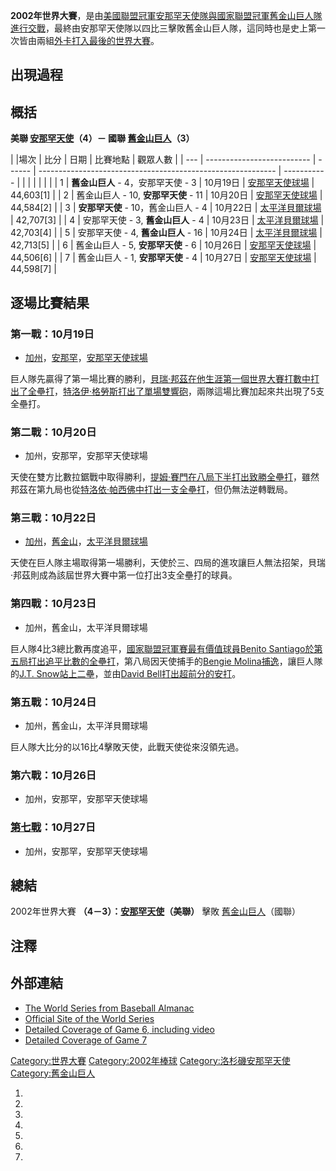 **2002年世界大賽**，是由[美國聯盟冠軍](https://zh.wikipedia.org/wiki/美國聯盟 "wikilink")[安那罕天使隊與](https://zh.wikipedia.org/wiki/洛杉磯安那罕天使 "wikilink")[國家聯盟冠軍](https://zh.wikipedia.org/wiki/國家聯盟 "wikilink")[舊金山巨人隊進行交戰](../Page/舊金山巨人.md "wikilink")，最終由安那罕天使隊以四比三擊敗舊金山巨人隊，這同時也是史上第一次皆由兩組[外卡打入最後的世界大賽](https://zh.wikipedia.org/wiki/外卡 "wikilink")。

## 出現過程

## 概括

**美聯 [安那罕天使](https://zh.wikipedia.org/wiki/洛杉磯安那罕天使 "wikilink")（4）－ 國聯
[舊金山巨人](../Page/舊金山巨人.md "wikilink")（3）**

| |場次 | 比分                         | 日期     | 比賽地點                                                        | 觀眾人數        |
| --- | -------------------------- | ------ | ----------------------------------------------------------- | ----------- |
|     |                            |        |                                                             |             |
| 1   | **舊金山巨人** - 4，安那罕天使 - 3    | 10月19日 | [安那罕天使球場](https://zh.wikipedia.org/wiki/安那罕天使球場 "wikilink") | 44,603\[1\] |
| 2   | 舊金山巨人 - 10, **安那罕天使** - 11 | 10月20日 | [安那罕天使球場](https://zh.wikipedia.org/wiki/安那罕天使球場 "wikilink") | 44,584\[2\] |
| 3   | **安那罕天使** - 10，舊金山巨人 - 4   | 10月22日 | [太平洋貝爾球場](https://zh.wikipedia.org/wiki/AT&T球場 "wikilink")  | 42,707\[3\] |
| 4   | 安那罕天使 - 3, **舊金山巨人** - 4   | 10月23日 | [太平洋貝爾球場](https://zh.wikipedia.org/wiki/AT&T球場 "wikilink")  | 42,703\[4\] |
| 5   | 安那罕天使 - 4, **舊金山巨人** - 16  | 10月24日 | [太平洋貝爾球場](https://zh.wikipedia.org/wiki/AT&T球場 "wikilink")  | 42,713\[5\] |
| 6   | 舊金山巨人 - 5, **安那罕天使** - 6   | 10月26日 | [安那罕天使球場](https://zh.wikipedia.org/wiki/安那罕天使球場 "wikilink") | 44,506\[6\] |
| 7   | 舊金山巨人 - 1, **安那罕天使** - 4   | 10月27日 | [安那罕天使球場](https://zh.wikipedia.org/wiki/安那罕天使球場 "wikilink") | 44,598\[7\] |

## 逐場比賽結果

### 第一戰：10月19日

  - [加州](https://zh.wikipedia.org/wiki/加州 "wikilink")，[安那罕](https://zh.wikipedia.org/wiki/安那罕 "wikilink")，[安那罕天使球場](https://zh.wikipedia.org/wiki/安那罕天使球場 "wikilink")

巨人隊先贏得了第一場比賽的勝利，[貝瑞·邦茲在他生涯第一個世界大賽打數中打出了全壘打](https://zh.wikipedia.org/wiki/貝瑞·邦茲 "wikilink")，[特洛伊·格勞斯打出了單場雙響砲](../Page/特洛伊·格勞斯.md "wikilink")，兩隊這場比賽加起來共出現了5支全壘打。

### 第二戰：10月20日

  - 加州，安那罕，安那罕天使球場

天使在雙方比數拉鋸戰中取得勝利，[提姆·賽門在八局下半打出致勝全壘打](../Page/提姆·賽門.md "wikilink")，雖然邦茲在第九局也從[特洛依·帕西佛中打出一支全壘打](../Page/特洛依·帕西佛.md "wikilink")，但仍無法逆轉戰局。

### 第三戰：10月22日

  - [加州](https://zh.wikipedia.org/wiki/加州 "wikilink")，[舊金山](https://zh.wikipedia.org/wiki/舊金山 "wikilink")，[太平洋貝爾球場](https://zh.wikipedia.org/wiki/AT&T球場 "wikilink")

天使在巨人隊主場取得第一場勝利，天使於三、四局的進攻讓巨人無法招架，貝瑞·邦茲則成為該屆世界大賽中第一位打出3支全壘打的球員。

### 第四戰：10月23日

  - 加州，舊金山，太平洋貝爾球場

巨人隊4比3總比數再度追平，[國家聯盟冠軍賽最有價值球員](https://zh.wikipedia.org/wiki/國家聯盟冠軍賽 "wikilink")[Benito
Santiago於第五局打出追平比數的全壘打](https://zh.wikipedia.org/wiki/Benito_Santiago "wikilink")，第八局因天使捕手的[Bengie
Molina捕逸](https://zh.wikipedia.org/wiki/Bengie_Molina "wikilink")，讓巨人隊的[J.T.
Snow站上二壘](https://zh.wikipedia.org/wiki/J.T._Snow "wikilink")，並由[David
Bell打出超前分的安打](https://zh.wikipedia.org/wiki/David_Bell "wikilink")。

### 第五戰：10月24日

  - 加州，舊金山，太平洋貝爾球場

巨人隊大比分的以16比4擊敗天使，此戰天使從來沒領先過。

### 第六戰：10月26日

  - 加州，安那罕，安那罕天使球場

### [第七戰](http://mlb.mlb.com/NASApp/mlb/mlb/baseballs_best/mlb_bb_gamepage.jsp?story_page=bb_02ws_gm7_sfnana)：10月27日

  - 加州，安那罕，安那罕天使球場

## 總結

2002年世界大賽
**（4－3）：[安那罕天使](https://zh.wikipedia.org/wiki/洛杉磯安那罕天使 "wikilink")（美聯）**
擊敗 [舊金山巨人](../Page/舊金山巨人.md "wikilink")（國聯）

## 注釋

## 外部連結

  - [The World Series from Baseball
    Almanac](http://baseball-almanac.com/ws/yr2002ws.shtml)
  - [Official Site of the World
    Series](http://mlb.mlb.com/NASApp/mlb/mlb/ps/y2002/mlb_ws.jsp)
  - [Detailed Coverage of Game 6, including
    video](http://mlb.mlb.com/NASApp/mlb/mlb/baseballs_best/mlb_bb_gamepage.jsp?story_page=bb_02ws_gm6_sfgana)
  - [Detailed Coverage of
    Game 7](http://mlb.mlb.com/NASApp/mlb/mlb/baseballs_best/mlb_bb_gamepage.jsp?story_page=bb_02ws_gm7_sfnana)

[Category:世界大賽](https://zh.wikipedia.org/wiki/Category:世界大賽 "wikilink")
[Category:2002年棒球](https://zh.wikipedia.org/wiki/Category:2002年棒球 "wikilink")
[Category:洛杉磯安那罕天使](https://zh.wikipedia.org/wiki/Category:洛杉磯安那罕天使 "wikilink")
[Category:舊金山巨人](https://zh.wikipedia.org/wiki/Category:舊金山巨人 "wikilink")

1.
2.
3.
4.
5.
6.
7.